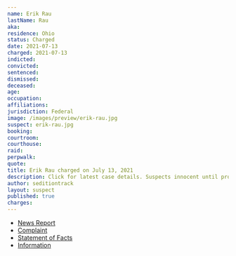 ```yaml
---
name: Erik Rau
lastName: Rau
aka:
residence: Ohio
status: Charged
date: 2021-07-13
charged: 2021-07-13
indicted:
convicted:
sentenced:
dismissed:
deceased:
age:
occupation:
affiliations:
jurisdiction: Federal
image: /images/preview/erik-rau.jpg
suspect: erik-rau.jpg
booking:
courtroom:
courthouse:
raid:
perpwalk:
quote:
title: Erik Rau charged on July 13, 2021
description: Click for latest case details. Suspects innocent until proven guilty.
author: seditiontrack
layout: suspect
published: true
charges:
---
```

- [News Report](https://www.nbc4i.com/news/local-news/columbus/central-ohio-resident-arrested-in-jan-6-breach-of-u-s-capitol/)
- [Complaint](https://extremism.gwu.edu/sites/g/files/zaxdzs2191/f/Erik%20Rau%20Criminal%20Complaint.pdf)
- [Statement of Facts](https://www.justice.gov/usao-dc/case-multi-defendant/file/1412526/download)
- [Information](https://www.justice.gov/usao-dc/case-multi-defendant/file/1412531/download)

